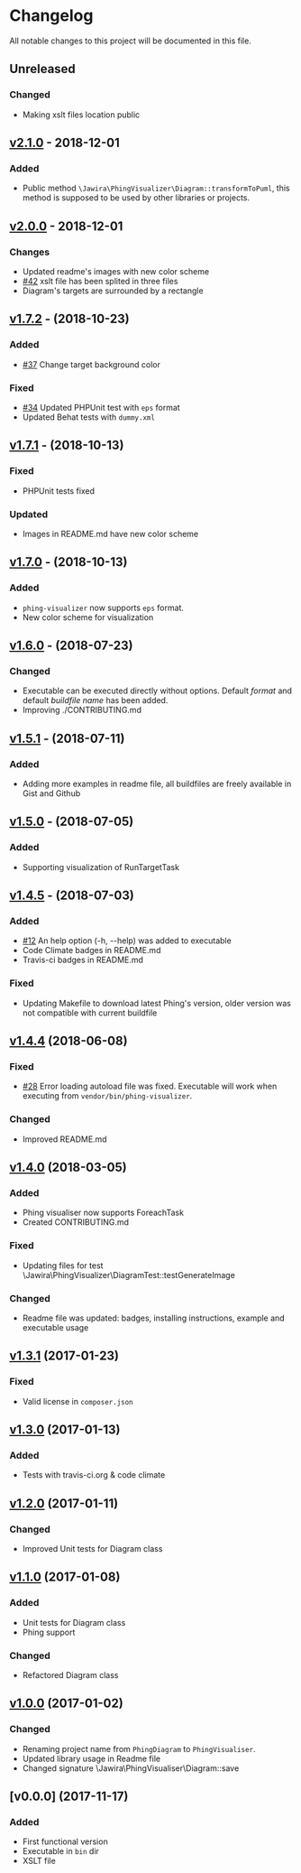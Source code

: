 # Changelog

All notable changes to this project will be documented in this file.

<!---
### Added
### Changed
### Deprecated
### Removed
### Fixed
### Security
-->

## Unreleased

### Changed

- Making xslt files location public

## [v2.1.0] - 2018-12-01

### Added

- Public method `\Jawira\PhingVisualizer\Diagram::transformToPuml`, this method
is supposed to be used by other libraries or projects.

## [v2.0.0] - 2018-12-01

### Changes

- Updated readme's images with new color scheme
- [#42] xslt file has been splited in three files
- Diagram's targets are surrounded by a rectangle

## [v1.7.2] - (2018-10-23)

### Added 

- [#37] Change target background color

### Fixed

- [#34] Updated PHPUnit test with `eps` format 
- Updated Behat tests with `dummy.xml` 

## [v1.7.1] - (2018-10-13)

### Fixed

- PHPUnit tests fixed

### Updated

- Images in README.md have new color scheme

## [v1.7.0] - (2018-10-13)

### Added

- `phing-visualizer` now supports `eps` format.
- New color scheme for visualization

## [v1.6.0] - (2018-07-23)

### Changed

- Executable can be executed directly without options. Default _format_ and 
default _buildfile name_ has been added.
- Improving ./CONTRIBUTING.md

## [v1.5.1] - (2018-07-11)

### Added

- Adding more examples in readme file, all buildfiles are freely available in 
Gist and Github

## [v1.5.0] - (2018-07-05) 

### Added

- Supporting visualization of RunTargetTask

## [v1.4.5] - (2018-07-03)

### Added

- [#12] An help option (-h, --help) was added to executable 
- Code Climate badges in README.md
- Travis-ci badges in README.md

### Fixed

- Updating Makefile to download latest Phing's version, older version was not 
compatible with current buildfile

## [v1.4.4] (2018-06-08)

### Fixed

* [#28] Error loading autoload file was fixed. Executable will work when executing 
from `vendor/bin/phing-visualizer`. 

### Changed

* Improved README.md

## [v1.4.0] (2018-03-05)

### Added

* Phing visualiser now supports ForeachTask
* Created CONTRIBUTING.md 

### Fixed

* Updating files for test \Jawira\PhingVisualizer\DiagramTest::testGenerateImage

### Changed

* Readme file was updated: badges, installing instructions, example and 
executable usage

## [v1.3.1] (2017-01-23)

### Fixed

* Valid license in `composer.json`  

## [v1.3.0] (2017-01-13)

### Added

* Tests with travis-ci.org & code climate


## [v1.2.0] (2017-01-11)

### Changed

* Improved Unit tests for Diagram class


## [v1.1.0] (2017-01-08)

### Added

* Unit tests for Diagram class
* Phing support

### Changed

* Refactored Diagram class


## [v1.0.0] (2017-01-02)

### Changed

* Renaming project name from `PhingDiagram` to `PhingVisualiser`.
* Updated library usage in Readme file
* Changed signature \Jawira\PhingVisualiser\Diagram::save

## [v0.0.0] (2017-11-17)

### Added

* First functional version
* Executable in `bin` dir
* XSLT file

[#42]: https://github.com/jawira/phing-visualizer/pull/42
[#37]: https://github.com/jawira/phing-visualizer/pull/37
[#34]: https://github.com/jawira/phing-visualizer/pull/34
[#28]: https://github.com/jawira/phing-visualizer/pull/28
[#12]: https://github.com/jawira/phing-visualizer/pull/12
[v1.7.2]: https://github.com/jawira/phing-visualizer/compare/v1.7.1...v1.7.2
[v1.7.1]: https://github.com/jawira/phing-visualizer/compare/v1.7.0...v1.7.1
[v1.7.0]: https://github.com/jawira/phing-visualizer/compare/v1.5.1...v1.7.0
[v1.5.1]: https://github.com/jawira/phing-visualizer/compare/v1.5.0...v1.5.1
[v1.5.0]: https://github.com/jawira/phing-visualizer/compare/v1.4.5...v1.5.0
[v1.4.5]: https://github.com/jawira/phing-visualizer/compare/v1.4.4...v1.4.5
[v1.4.4]: https://github.com/jawira/phing-visualizer/compare/v1.4.0...v1.4.4
[v1.4.0]: https://github.com/jawira/phing-visualizer/compare/v1.3.1...v1.4.0
[v1.3.1]: https://github.com/jawira/phing-visualizer/compare/v1.3.0...v1.3.1
[v1.3.0]: https://github.com/jawira/phing-visualizer/compare/v1.2.0...v1.3.0
[v1.2.0]: https://github.com/jawira/phing-visualizer/compare/v1.1.0...v1.2.0
[v1.1.0]: https://github.com/jawira/phing-visualizer/compare/v1.0.0...v1.1.0
[v1.0.0]: https://github.com/jawira/phing-visualizer/compare/v0.0.0...v1.0.0
[v1.6.0]: https://github.com/jawira/phing-visualizer/compare/v1.5.1...v1.6.0
[v2.0.0]: https://github.com/jawira/phing-visualizer/compare/v1.7.2...v2.0.0
[v2.1.0]: https://github.com/jawira/phing-visualizer/compare/v2.0.0...v2.1.0